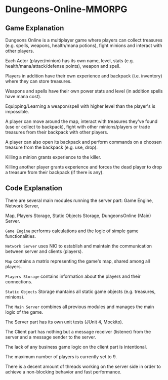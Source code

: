# Dungeons-Online-MMORPG

## Game Explanation 
Dungeons Online is a multiplayer game where players can
collect treasures (e.g. spells, weapons, health/mana potions), 
fight minions and interact with other players. 

Each Actor (player/minion) has its own name, level, stats (e.g. health/mana/attack/defense points), weapon and spell.

Players in addition have their own experience and backpack (i.e. inventory) where they can store treasures.

Weapons and spells have their own power stats and level (in addition spells have mana cost). 

Equipping/Learning a weapon/spell with higher level than the player's is impossible.


A player can move around the map, interact with treasures they've found (use or collect to backpack), 
fight with other minions/players or trade treasures from their backpack with other players. 

A player can also open its backpack and perform commands on a choosen treasure from the backpack (e.g. use, drop).

Killing a minion grants experience to the killer. 

Killing another player grants experience and forces the dead player to drop a treasure from their backpack (if there is any).


## Code Explanation
There are several main modules running the server part: Game Engine, Network Server, 

Map, Players Storage, Static Objects Storage, DungeonsOnline (Main) Server.


`Game Engine` performs calculations and the logic of simple game functionalities.

`Network Server` uses NIO to establish and maintain the communication between server and clients (players).

`Map` contains a matrix representing the game's map, shared among all players.

`Players Storage` contains information about the players and their connections.

`Static Objects` Storage mantains all static game objects (e.g. treasures, minions).

The `Main Server` combines all previous modules and manages the main logic of the game.


The Server part has its own unit tests (JUnit 4, Mockito).


The Client part has nothing but a message receiver (listener) from the server and a message sender to the server.

The lack of any business game logic on the client part is intentional.


The maximum number of players is currently set to 9.

There is a decent amount of threads working on the server side in order to achieve a non-blocking behavior and fast performance.
